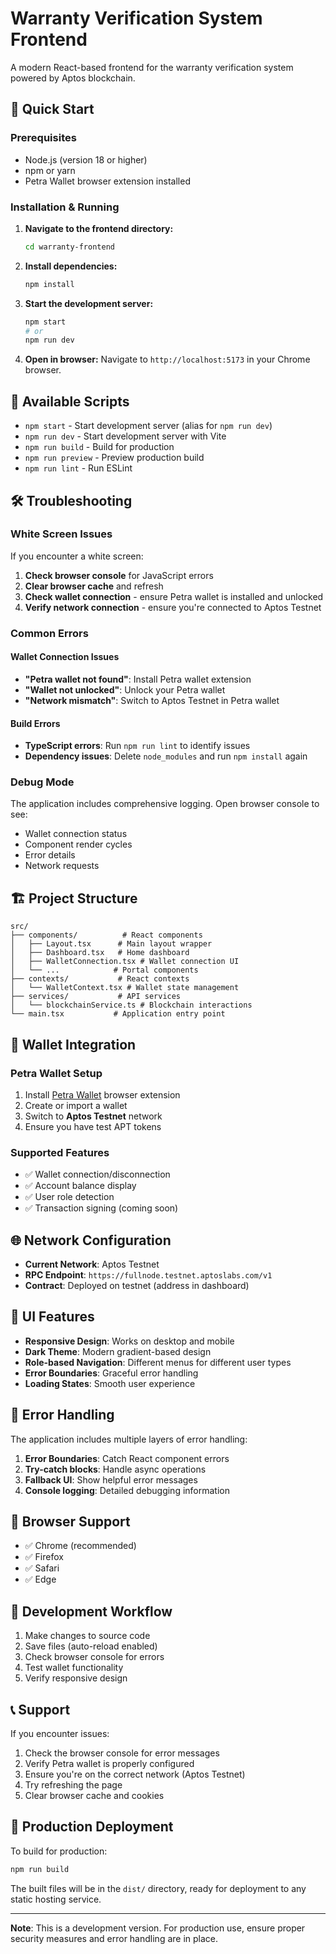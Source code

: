 # Warranty Verification System Frontend

A modern React-based frontend for the warranty verification system powered by Aptos blockchain.

## 🚀 Quick Start

### Prerequisites
- Node.js (version 18 or higher)
- npm or yarn
- Petra Wallet browser extension installed

### Installation & Running

1. **Navigate to the frontend directory:**
   ```bash
   cd warranty-frontend
   ```

2. **Install dependencies:**
   ```bash
   npm install
   ```

3. **Start the development server:**
   ```bash
   npm start
   # or
   npm run dev
   ```

4. **Open in browser:**
   Navigate to `http://localhost:5173` in your Chrome browser.

## 🔧 Available Scripts

- `npm start` - Start development server (alias for `npm run dev`)
- `npm run dev` - Start development server with Vite
- `npm run build` - Build for production
- `npm run preview` - Preview production build
- `npm run lint` - Run ESLint

## 🛠️ Troubleshooting

### White Screen Issues

If you encounter a white screen:

1. **Check browser console** for JavaScript errors
2. **Clear browser cache** and refresh
3. **Check wallet connection** - ensure Petra wallet is installed and unlocked
4. **Verify network connection** - ensure you're connected to Aptos Testnet

### Common Errors

#### Wallet Connection Issues
- **"Petra wallet not found"**: Install Petra wallet extension
- **"Wallet not unlocked"**: Unlock your Petra wallet
- **"Network mismatch"**: Switch to Aptos Testnet in Petra wallet

#### Build Errors
- **TypeScript errors**: Run `npm run lint` to identify issues
- **Dependency issues**: Delete `node_modules` and run `npm install` again

### Debug Mode

The application includes comprehensive logging. Open browser console to see:
- Wallet connection status
- Component render cycles
- Error details
- Network requests

## 🏗️ Project Structure

```
src/
├── components/          # React components
│   ├── Layout.tsx      # Main layout wrapper
│   ├── Dashboard.tsx   # Home dashboard
│   ├── WalletConnection.tsx # Wallet connection UI
│   └── ...            # Portal components
├── contexts/           # React contexts
│   └── WalletContext.tsx # Wallet state management
├── services/           # API services
│   └── blockchainService.ts # Blockchain interactions
└── main.tsx           # Application entry point
```

## 🔐 Wallet Integration

### Petra Wallet Setup

1. Install [Petra Wallet](https://petra.app/) browser extension
2. Create or import a wallet
3. Switch to **Aptos Testnet** network
4. Ensure you have test APT tokens

### Supported Features

- ✅ Wallet connection/disconnection
- ✅ Account balance display
- ✅ User role detection
- ✅ Transaction signing (coming soon)

## 🌐 Network Configuration

- **Current Network**: Aptos Testnet
- **RPC Endpoint**: `https://fullnode.testnet.aptoslabs.com/v1`
- **Contract**: Deployed on testnet (address in dashboard)

## 🎨 UI Features

- **Responsive Design**: Works on desktop and mobile
- **Dark Theme**: Modern gradient-based design
- **Role-based Navigation**: Different menus for different user types
- **Error Boundaries**: Graceful error handling
- **Loading States**: Smooth user experience

## 🚨 Error Handling

The application includes multiple layers of error handling:

1. **Error Boundaries**: Catch React component errors
2. **Try-catch blocks**: Handle async operations
3. **Fallback UI**: Show helpful error messages
4. **Console logging**: Detailed debugging information

## 📱 Browser Support

- ✅ Chrome (recommended)
- ✅ Firefox
- ✅ Safari
- ✅ Edge

## 🔄 Development Workflow

1. Make changes to source code
2. Save files (auto-reload enabled)
3. Check browser console for errors
4. Test wallet functionality
5. Verify responsive design

## 📞 Support

If you encounter issues:

1. Check the browser console for error messages
2. Verify Petra wallet is properly configured
3. Ensure you're on the correct network (Aptos Testnet)
4. Try refreshing the page
5. Clear browser cache and cookies

## 🚀 Production Deployment

To build for production:

```bash
npm run build
```

The built files will be in the `dist/` directory, ready for deployment to any static hosting service.

---

**Note**: This is a development version. For production use, ensure proper security measures and error handling are in place.
